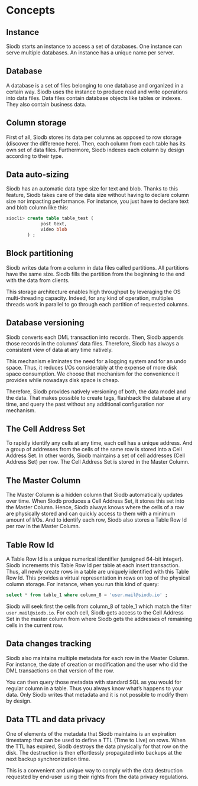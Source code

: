 # Concepts

## Instance

Siodb starts an instance to access a set of databases.
One instance can serve multiple databases.
An instance has a unique name per server.

## Database

A database is a set of files belonging to one database and organized in a certain way.
Siodb uses the instance to produce read and write operations into data files.
Data files contain database objects like tables or indexes.
They also contain business data.

## Column storage

First of all, Siodb stores its data per columns as opposed to row storage
(discover the difference here). Then, each column from each table has its own
set of data files. Furthermore, Siodb indexes each column by design according
to their type.

## Data auto-sizing

Siodb has an automatic data type size for text and blob. Thanks to this feature,
 Siodb takes care of the data size without having to declare column size nor
 impacting performance. For instance, you just have to declare text and blob
 column like this:

```sql
siocli> create table table_test (
             post text,
             video blob
        ) ;
```

## Block partitioning

Siodb writes data from a column in data files called partitions. All partitions
 have the same size. Siodb fills the partition from the beginning to the end
 with the data from clients.

This storage architecture enables high throughput by leveraging the OS multi-threading
capacity. Indeed, for any kind of operation, multiples threads work in parallel to
 go through each partition of requested columns.

## Database versioning

Siodb converts each DML transaction into records. Then, Siodb appends those
records in the columns’ data files. Therefore, Siodb has always a consistent
view of data at any time natively.

This mechanism eliminates the need for a logging system and for an undo space.
Thus, it reduces I/Os considerably at the expense of more disk space consumption.
We choose that mechanism for the convenience it provides while nowadays disk space is cheap.

Therefore, Siodb provides natively versioning of both, the data model and the data.
That makes possible to create tags, flashback the database at any time, and query
the past without any additional configuration nor mechanism.

## The Cell Address Set

To rapidly identify any cells at any time, each cell has a unique address. And a
group of addresses from the cells of the same row is stored into a Cell Address Set.
In other words, Siodb maintains a set of cell addresses (Cell Address Set) per row.
The Cell Address Set is stored in the Master Column.

## The Master Column

The Master Column is a hidden column that Siodb automatically updates over time.
When Siodb produces a Cell Address Set, it stores this set into the Master Column.
Hence, Siodb always knows where the cells of a row are physically stored and can
quickly access to them with a minimum amount of I/Os. And to identify each row,
Siodb also stores a Table Row Id per row in the Master Column.

## Table Row Id

A Table Row Id is a unique numerical identifier (unsigned 64-bit integer). Siodb
increments this Table Row Id per table at each insert transaction. Thus, all newly
create rows in a table are uniquely identified with this Table Row Id. This provides
a virtual representation in rows on top of the physical column storage.
For instance, when you run this kind of query:

```sql
select * from table_1 where column_8 = 'user.mail@siodb.io' ;
```

Siodb will seek first the cells from column_8 of table_1 which match the filter
`user.mail@siodb.io`. For each cell, Siodb gets access to the Cell Address Set
in the master column from where Siodb gets the addresses of remaining cells in the
current row.

## Data changes tracking

Siodb also maintains multiple metadata for each row in the Master Column. For instance,
the date of creation or modification and the user who did the DML transactions on
that version of the row.

You can then query those metadata with standard SQL as you would for regular
column in a table. Thus you always know what’s happens to your data. Only Siodb
writes that metadata and it is not possible to modify them by design.

## Data TTL and data privacy

One of elements of the metadata that Siodb maintains is an expiration timestamp
that can be used to define a TTL (Time to Live) on rows. When the TTL has expired,
Siodb destroys the data physically for that row on the disk. The destruction is
then effortlessly propagated into backups at the next backup synchronization time.

This is a convenient and unique way to comply with the data destruction requested
by end-user using their rights from the data privacy regulations.
